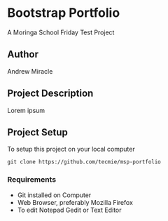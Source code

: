 # Bootstrap Portfolio
A Moringa School Friday Test Project

## Author
Andrew Miracle

## Project Description
Lorem ipsum

## Project Setup
To setup this project on your local computer

```
git clone https://github.com/tecmie/msp-portfolio

```

### Requirements
* Git installed on Computer
* Web Browser, preferably Mozilla Firefox
* To edit Notepad Gedit or Text Editor
